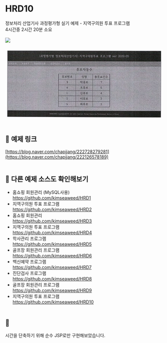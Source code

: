 # HRD10
정보처리 산업기사 과정평가형 실기 예제 - 지역구의원 투표 프로그램<br>
4시간중 2시간 20분 소요<br><br>
<img src="HRD10/스크린샷 2023-09-19 2331757.png"><br><br>
<img src="HRD10/스크린샷 2023-09-19 233809.png">
<br><br>


## 🔗 예제 링크
[https://blog.naver.com/chapjjang/222728279281](https://blog.naver.com/chapjjang/222126578189)
<br>
<br>


## 🔗 다른 예제 소스도 확인해보기 
* 홈쇼핑 회원관리 (MySQL사용)<br>https://github.com/kimseaweed/HRD1
* 지역구의원 투표 프로그램 <br>https://github.com/kimseaweed/HRD2
* 홈쇼핑 회원관리 <br>https://github.com/kimseaweed/HRD3
* 지역구의원 투표 프로그램 <br>https://github.com/kimseaweed/HRD4
* 학사관리 프로그램<br>https://github.com/kimseaweed/HRD5
* 골프장 회원관리 프로그램<br>https://github.com/kimseaweed/HRD6
* 백신예약 프로그램<br>https://github.com/kimseaweed/HRD7
* 진단검사 프로그램<br>https://github.com/kimseaweed/HRD8
* 골프장 회원관리 프로그램<br>https://github.com/kimseaweed/HRD9
* 지역구의원 투표 프로그램 <br>https://github.com/kimseaweed/HRD10
<br><br>

## 💬
시간을 단축하기 위해 순수 JSP로만 구현해보았습니다.
<br><br><br>





